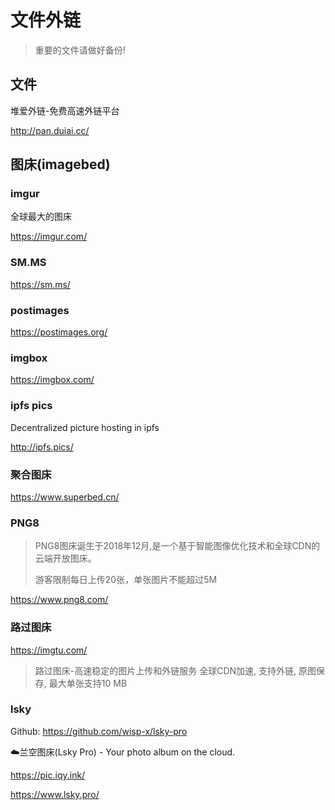 # 文件外链

> 重要的文件请做好备份!

## 文件

堆爱外链-免费高速外链平台

http://pan.duiai.cc/

## 图床(imagebed)

### imgur

全球最大的图床

https://imgur.com/

### SM.MS

https://sm.ms/

### postimages

https://postimages.org/

### imgbox

https://imgbox.com/

### ipfs pics

Decentralized picture hosting in ipfs

http://ipfs.pics/

### 聚合图床

https://www.superbed.cn/

### PNG8

> PNG8图床诞生于2018年12月,是一个基于智能图像优化技术和全球CDN的云端开放图床。
>
> 游客限制每日上传20张，单张图片不能超过5M

https://www.png8.com/

### 路过图床

https://imgtu.com/

> 路过图床-高速稳定的图片上传和外链服务
> 全球CDN加速, 支持外链, 原图保存, 最大单张支持10 MB

### lsky

Github: https://github.com/wisp-x/lsky-pro

☁️兰空图床(Lsky Pro) - Your photo album on the cloud.

https://pic.iqy.ink/

https://www.lsky.pro/